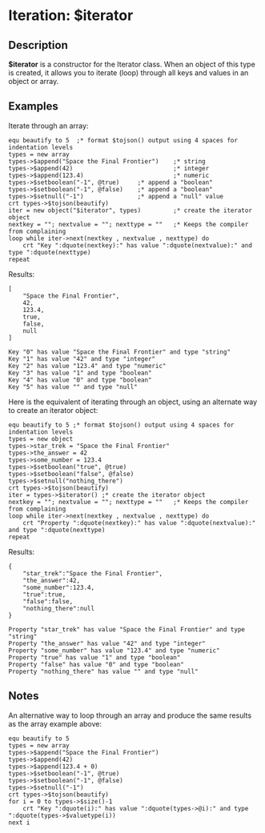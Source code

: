 # Iteration: $iterator

<PageHeader />

## Description

**$iterator** is a constructor for the Iterator class. When an object of this type is created, it allows you to iterate (loop) through all keys and values in an object or array.

## Examples

Iterate through an array:

```
equ beautify to 5  ;* format $tojson() output using 4 spaces for indentation levels
types = new array
types->$append("Space the Final Frontier")    ;* string
types->$append(42)                            ;* integer
types->$append(123.4)                         ;* numeric
types->$setboolean("-1", @true)     ;* append a "boolean"
types->$setboolean("-1", @false)    ;* append a "boolean"
types->$setnull("-1")               ;* append a "null" value
crt types->$tojson(beautify)
iter = new object("$iterator", types)         ;* create the iterator object
nextkey = ""; nextvalue = ""; nexttype = ""   ;* Keeps the compiler from complaining
loop while iter->next(nextkey , nextvalue , nexttype) do
    crt "Key ":dquote(nextkey):" has value ":dquote(nextvalue):" and type ":dquote(nexttype)
repeat
```

Results:

```
[
    "Space the Final Frontier",
    42,
    123.4,
    true,
    false,
    null
]

Key "0" has value "Space the Final Frontier" and type "string"
Key "1" has value "42" and type "integer"
Key "2" has value "123.4" and type "numeric"
Key "3" has value "1" and type "boolean"
Key "4" has value "0" and type "boolean"
Key "5" has value "" and type "null"
```

Here is the equivalent of iterating through an object, using an alternate way to create an iterator object:

```
equ beautify to 5 ;* format $tojson() output using 4 spaces for indentation levels
types = new object
types->star_trek = "Space the Final Frontier"
types->the_answer = 42
types->some_number = 123.4
types->$setboolean("true", @true)
types->$setboolean("false", @false)
types->$setnull("nothing_there")
crt types->$tojson(beautify)
iter = types->$iterator() ;* create the iterator object
nextkey = ""; nextvalue = ""; nexttype = ""   ;* Keeps the compiler from complaining
loop while iter->next(nextkey , nextvalue , nexttype) do
    crt "Property ":dquote(nextkey):" has value ":dquote(nextvalue):" and type ":dquote(nexttype)
repeat
```

Results:

```
{
    "star_trek":"Space the Final Frontier",
    "the_answer":42,
    "some_number":123.4,
    "true":true,
    "false":false,
    "nothing_there":null
}

Property "star_trek" has value "Space the Final Frontier" and type "string"
Property "the_answer" has value "42" and type "integer"
Property "some_number" has value "123.4" and type "numeric"
Property "true" has value "1" and type "boolean"
Property "false" has value "0" and type "boolean"
Property "nothing_there" has value "" and type "null"
```

## Notes

An alternative way to loop through an array and produce the same results as the array example above:

```
equ beautify to 5
types = new array
types->$append("Space the Final Frontier")
types->$append(42)
types->$append(123.4 + 0)
types->$setboolean("-1", @true)
types->$setboolean("-1", @false)
types->$setnull("-1")
crt types->$tojson(beautify)
for i = 0 to types->$size()-1
    crt "Key ":dquote(i):" has value ":dquote(types->@i):" and type ":dquote(types->$valuetype(i))
next i
```
